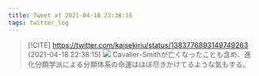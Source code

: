 ```yaml
---
title: Tweet at 2021-04-18 22:38:15
tags: twitter_log
---
```


> [!CITE] https://twitter.com/kaisekiriu/status/1383776893149749263 (2021-04-18 22:38:15)
> ![](https://twitter.com/kaisekiriu/status/1383776893149749263)
> Cavalier-Smithが亡くなったことも含め、進化分類学派による分類体系の命運はほぼ尽きかけてるような気もする。
